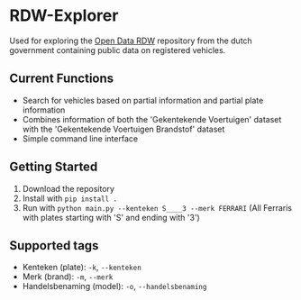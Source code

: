 # RDW-Explorer

Used for exploring the [Open Data RDW](https://opendata.rdw.nl) repository from the dutch government containing public data on registered vehicles.

## Current Functions
- Search for vehicles based on partial information and partial plate information
- Combines information of both the 'Gekentekende Voertuigen' dataset with the 'Gekentekende Voertuigen Brandstof' dataset
- Simple command line interface

## Getting Started
1. Download the repository
2. Install with `pip install .`
3. Run with `python main.py --kenteken S____3 --merk FERRARI` (All Ferraris with plates starting with 'S' and ending with '3')

## Supported tags
- Kenteken (plate): `-k`, `--kenteken`
- Merk (brand): `-m`, `--merk`
- Handelsbenaming (model): `-o`, `--handelsbenaming`
